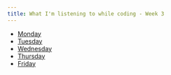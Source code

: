```yaml
---
title: What I'm listening to while coding - Week 3
---
```

<ul>
<li><a href="https://play.google.com/music/r/m/Ldctvvj5sw5furyugkq334dcx2q?t=Motown_Dance_Party_The_70s">Monday</a></li>
<li><a href="https://play.google.com/music/r/m/L7yyx4akq7fvqanr2sxeemvwhvq?t=Epic_Film_Scores">Tuesday</a></li>
<li><a href="https://play.google.com/music/r/m/L3m5yqfu45nmk3bxdvlwl4wm5ji?t=The_Ultimate_Motown_Dance_Party">Wednesday</a></li>
<li><a href="https://play.google.com/music/r/m/L7yyx4akq7fvqanr2sxeemvwhvq?t=Epic_Film_Scores">Thursday</a></li>
<li><a href="https://play.google.com/music/r/m/L7yyx4akq7fvqanr2sxeemvwhvq?t=Epic_Film_Scores">Friday</a></li>